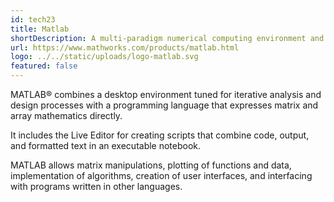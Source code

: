 ```yaml
---
id: tech23
title: Matlab
shortDescription: A multi-paradigm numerical computing environment and proprietary programming language for data, matrix and algorithms.
url: https://www.mathworks.com/products/matlab.html
logo: ../../static/uploads/logo-matlab.svg
featured: false
---
```

MATLAB® combines a desktop environment tuned for iterative analysis and design processes with a programming language that expresses matrix and array mathematics directly.

It includes the Live Editor for creating scripts that combine code, output, and formatted text in an executable notebook.

MATLAB allows matrix manipulations, plotting of functions and data, implementation of algorithms, creation of user interfaces, and interfacing with programs written in other languages.
